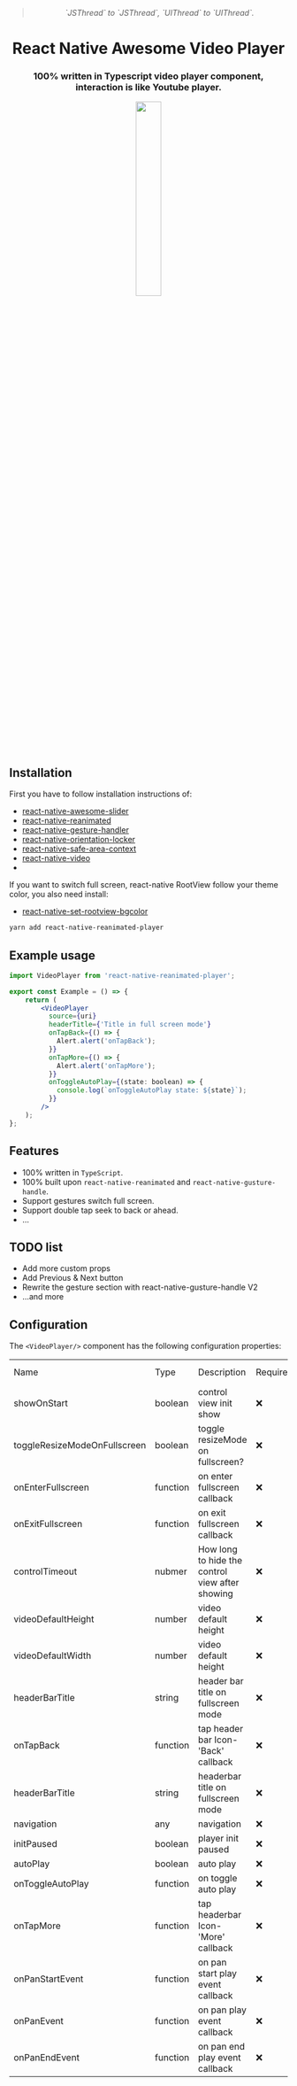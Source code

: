 <div align="center">
  <blockquote><i>`JSThread` to `JSThread`, `UIThread` to `UIThread`.</i></blockquote>
  <h1 align="center">React Native Awesome Video Player</h1>
  <h3 align="center">100% written in Typescript video player component, interaction is like Youtube player.</h3>
</div>


<div align="center">
  <img src="./assets/example.gif" width="30%" />
  <br/> 
</div>

## Installation

First you have to follow installation instructions of:
- [react-native-awesome-slider](https://github.com/alantoa/react-native-awesome-slider/) 
- [react-native-reanimated](https://docs.swmansion.com/react-native-reanimated/) 
- [react-native-gesture-handler](https://docs.swmansion.com/react-native-gesture-handler/)
- [react-native-orientation-locker](https://github.com/wonday/react-native-orientation-locker/)
- [react-native-safe-area-context](https://github.com/th3rdwave/react-native-safe-area-context)
- [react-native-video](https://github.com/react-native-video/react-native-video)
- 
If you want to switch full screen, react-native RootView follow your theme color, you also need install:

- [react-native-set-rootview-bgcolor](https://github.com/alantoa/react-native-set-rootview-bgcolor)


```sh
yarn add react-native-reanimated-player
```


## Example usage

```jsx
import VideoPlayer from 'react-native-reanimated-player';

export const Example = () => {
    return (
        <VideoPlayer
          source={uri}
          headerTitle={'Title in full screen mode'}
          onTapBack={() => {
            Alert.alert('onTapBack');
          }}
          onTapMore={() => {
            Alert.alert('onTapMore');
          }}
          onToggleAutoPlay={(state: boolean) => {
            console.log(`onToggleAutoPlay state: ${state}`);
          }}
        />
    );
};
```

## Features

- 100% written in `TypeScript`.
- 100% built upon `react-native-reanimated` and `react-native-gusture-handle`.
- Support gestures switch full screen.
- Support double tap seek to back or ahead.
- ...

## TODO list
- Add more custom props
- Add Previous & Next button
- Rewrite the gesture section with react-native-gusture-handle V2
- ...and more
## Configuration

The `<VideoPlayer/>` component has the following configuration properties:

<table>
  <tr>
    <td>Name</td>
    <td>Type</td>
    <td>Description</td>
    <td>Required</td>
    <td>Default Value</td>
  </tr>
  <tr>
    <td>showOnStart</td>
    <td>boolean</td>
    <td>control view init show</td>
    <td>❌</td>
    <td>false</td>
  </tr>
  <tr>
    <td>toggleResizeModeOnFullscreen</td>
    <td>boolean</td>
    <td>toggle resizeMode on fullscreen?</td>
    <td>❌</td>
    <td>true</td>
  </tr>
  <tr>
    <td>onEnterFullscreen</td>
    <td>function</td>
    <td>on enter fullscreen callback</td>
    <td>❌</td>
    <td>undefined</td>
  </tr>
  <tr>
    <td>onExitFullscreen</td>
    <td>function</td>
    <td>on exit fullscreen callback</td>
    <td>❌</td>
    <td>undefined</td>
  </tr>
  <tr>
    <td>controlTimeout</td>
    <td>nubmer</td>
    <td>How long to hide the control view after showing</td>
    <td>❌</td>
    <td>2000</td>
  </tr>
  <tr>
    <td>videoDefaultHeight</td>
    <td>number</td>
    <td>video default height</td>
    <td>❌</td>
    <td>screenWidth * (9 / 16)</td>
  </tr>
  <tr>
    <td>videoDefaultWidth</td>
    <td>number</td>
    <td>video default height</td>
    <td>❌</td>
    <td>screenWidth</td>
  </tr>
  <tr>
    <td>headerBarTitle</td>
    <td>string</td>
    <td>header bar title on fullscreen mode</td>
    <td>❌</td>
    <td>undefined</td>
  </tr>
  <tr>
    <td>onTapBack</td>
    <td>function</td>
    <td>tap header bar Icon-'Back' callback</td>
    <td>❌</td>
    <td>undefined</td>
  </tr>
  <tr>
    <td>headerBarTitle</td>
    <td>string</td>
    <td>headerbar title on fullscreen mode</td>
    <td>❌</td>
    <td>undefined</td>
  </tr>
  <tr>
    <td>navigation</td>
    <td>any</td>
    <td>navigation</td>
    <td>❌</td>
    <td>undefined</td>
  </tr>
  <tr>
    <td>initPaused</td>
    <td>boolean</td>
    <td>player init paused</td>
    <td>❌</td>
    <td>false</td>
  </tr>
  <tr>
    <td>autoPlay</td>
    <td>boolean</td>
    <td>auto play</td>
    <td>❌</td>
    <td>false</td>
  </tr>
  <tr>
    <td>onToggleAutoPlay</td>
    <td>function</td>
    <td>on toggle auto play</td>
    <td>❌</td>
    <td>undefined</td>
  </tr>
  <tr>
    <td>onTapMore</td>
    <td>function</td>
    <td>tap headerbar Icon-'More' callback</td>
    <td>❌</td>
    <td>undefined</td>
  </tr>
  <tr>
    <td>onPanStartEvent</td>
    <td>function</td>
    <td>on pan start play event callback</td>
    <td>❌</td>
    <td>undefined</td>
  </tr>
  <tr>
    <td>onPanEvent</td>
    <td>function</td>
    <td>on pan play event callback</td>
    <td>❌</td>
    <td>undefined</td>
  </tr>
  <tr>
    <td>onPanEndEvent</td>
    <td>function</td>
    <td>on pan end play event callback</td>
    <td>❌</td>
    <td>undefined</td>
  </tr>
</table>


